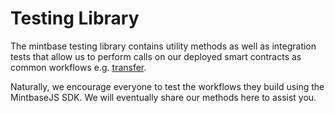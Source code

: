 # Testing Library

The mintbase testing library contains utility methods as well as integration tests that allow us to perform calls on our deployed smart contracts as common workflows e.g. [transfer](../../../mintbase-sdk-ref/packages/testing/src/tests/transfer.ts).

Naturally, we encourage everyone to test the workflows they build using the MintbaseJS SDK. We will eventually share our methods here to assist you.
